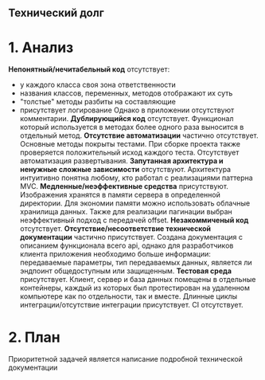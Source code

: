 ## Технический долг
# 1. Анализ
 **Непонятный/нечитабельный код** отсутствует: 
   - у каждого класса своя зона ответственности
   - названия классов, переменных, методов отображают их суть
   - "толстые" методы разбиты на составляющие
   - присутствует логирование
   Однако в приложении отсутствуют комментарии.
 **Дублирующийся код** отсутствует. Функционал который используется в методах более одного раза выносится в отдельный метод.
 **Отсутствие автоматизации** частично отсутствует. Основные методы покрыты тестами. При сборке проекта также проверяется положительный исход каждого теста. Отсутствует автоматизация развертывания.
 **Запутанная архитектура и ненужные сложные зависимости** отсутствуют. Архитектура интуитивно понятна любому, кто работал с реализациями паттерна MVC.
 **Медленные/неэффективные средства** присутствуют. Изображения хранятся в памяти сервера в определенной директории. Для экономии памяти можно использовать облачные хранилища данных. Также для реализации пагинации выбран неэффективный подход
 с передачей offset.
 **Незакоммиченый код** отсутствует.
 **Отсутствие/несоответствие технической документации** частично присутствует. Создана документация с описанием функционала всего api, однако для разработчиков клиента приложения необходимо больше информации: передаваемые параметры,
 тип передаваемых данных, является ли эндпоинт общедоступным или защищенным.
 **Тестовая среда** присутствует. Клиент, сервер и база данных помещены в отдельные контейнеры, каждый из которых был протестирован на удаленном компьютере как по отдельности, так и вместе.
 Длинные циклы интеграции/отсутствие интеграции присутствует. CI отсутствует.

 # 2. План
 Приоритетной задачей является написание подробной технической документации 
